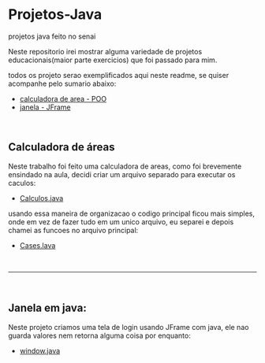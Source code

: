# Projetos-Java
projetos java feito no senai

Neste repositorio irei mostrar alguma variedade de projetos educacionais(maior parte exercicios) que foi passado para mim.

todos os projeto serao exemplificados aqui neste readme, se quiser acompanhe pelo sumario abaixo:

* [calculadora de area - POO](#calculadora-area)
* [janela - JFrame](#window-jframe)


<br>
<div id="calculadora-area"></div>

## Calculadora de áreas
Neste trabalho foi feito uma calculadora de areas, como foi brevemente ensindado na aula, decidi criar um arquivo separado para
executar os caculos:
* [Calculos.java](calculadora/Calculos.java)

usando essa maneira de organizacao o codigo principal ficou mais simples, onde em vez de fazer tudo em um unico arquivo, eu separei
e depois chamei as funcoes no arquivo principal:
* [Cases.lava](calculadora/Cases.java)

<br>

******

<br>
<div id="window-jframe"></div>

## Janela em java:
Neste projeto criamos uma tela de login usando JFrame com java, ele nao guarda valores nem retorna alguma coisa por enquanto:
* [window.java](window.java)


